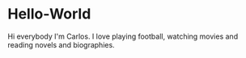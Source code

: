 # Hello-World

Hi everybody
I'm Carlos. I love playing football, watching movies and reading novels and biographies.
